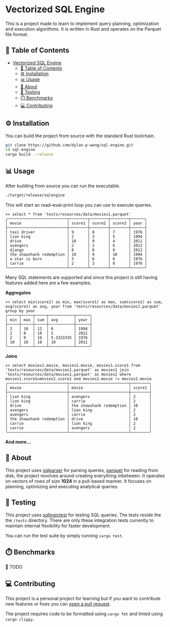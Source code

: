 # Vectorized SQL Engine󠁓

This is a project made to learn to implement query planning, optimization and execution algorithms. It is written in Rust and operates on the Parquet file format.

## 📖 Table of Contents

- [Vectorized SQL Engine󠁓](#vectorized-sql-engine)
  - [📖 Table of Contents](#-table-of-contents)
  - [⚙️ Installation](#️-installation)
  - [📊 Usage](#-usage)
  - [📝 About](#-about)
  - [🧪 Testing](#-testing)
  - [⏱️ Benchmarks](#️-benchmarks)
  - [💻 Contributing](#-contributing)

## ⚙️ Installation

You can build the project from source with the standard Rust toolchain.
```sh
git clone https://github.com/dylan-p-wong/sql-engine.git
cd sql-engine
cargo build --release
```

## 📊 Usage

After building from source you can run the executable.
```sh
./target/release/sqlengine
```

This will start an read–eval–print loop you can use to execute queries.

```
>> select * from 'tests/resources/data/movies1.parquet'
╭──────────────────────────┬────────┬────────┬────────┬──────╮
│ movie                    │ score1 │ score2 │ score3 │ year │
├──────────────────────────┼────────┼────────┼────────┼──────┤
│ taxi driver              │ 9      │ 8      │ 7      │ 1976 │
│ lion king                │ 2      │ 3      │ 5      │ 1994 │
│ drive                    │ 10     │ 9      │ 4      │ 2011 │
│ avengers                 │ 2      │ 1      │ 6      │ 2012 │
│ django                   │ 8      │ 8      │ 8      │ 2012 │
│ the shawshank redemption │ 10     │ 9      │ 10     │ 1994 │
│ a star is born           │ 5      │ 6      │ 6      │ 1976 │
│ carrie                   │ 2      │ 3      │ 0      │ 1976 │
╰──────────────────────────┴────────┴────────┴────────┴──────╯
```

Many SQL statements are supported and since this project is still having features added here are a few examples.

**Aggregates**
```
>> select min(score1) as min, max(score1) as max, sum(score1) as sum, avg(score1) as avg, year from 'tests/resources/data/movies1.parquet' group by year
╭─────┬─────┬─────┬───────────┬──────╮
│ min │ max │ sum │ avg       │ year │
├─────┼─────┼─────┼───────────┼──────┤
│ 2   │ 10  │ 12  │ 6         │ 1994 │
│ 2   │ 8   │ 10  │ 5         │ 2012 │
│ 2   │ 9   │ 16  │ 5.3333335 │ 1976 │
│ 10  │ 10  │ 10  │ 10        │ 2011 │
╰─────┴─────┴─────┴───────────┴──────╯
```

**Joins**
```
>> select movies1.movie, movies2.movie, movies1.score1 from 'tests/resources/data/movies1.parquet' as movies1 join 'tests/resources/data/movies1.parquet' as movies2 where movies1.score1=movies2.score1 and movies1.movie != movies2.movie
╭──────────────────────────┬──────────────────────────┬────────╮
│ movie                    │ movie                    │ score1 │
├──────────────────────────┼──────────────────────────┼────────┤
│ lion king                │ avengers                 │ 2      │
│ lion king                │ carrie                   │ 2      │
│ drive                    │ the shawshank redemption │ 10     │
│ avengers                 │ lion king                │ 2      │
│ avengers                 │ carrie                   │ 2      │
│ the shawshank redemption │ drive                    │ 10     │
│ carrie                   │ lion king                │ 2      │
│ carrie                   │ avengers                 │ 2      │
╰──────────────────────────┴──────────────────────────┴────────╯
```
**And more...**

## 📝 About

This project uses [sqlparser](https://docs.rs/sqlparser/latest/sqlparser/) for parsing queries, [parquet](https://docs.rs/parquet/latest/parquet/) for reading from disk, the project revolves around creating everything inbetween. It operates on vectors of rows of size **1024** in a pull-based manner. It focuses on planning, optimizing and executing analytical queries.

## 🧪 Testing

This project uses [sqllogictest](https://docs.rs/sqllogictest/latest/sqllogictest/) for testing SQL queries. The tests reside the the ```/tests``` directory. There are only these integration tests currently to maintain internal flexibility for faster development.

You can run the test suite by simply running ```cargo test```.

## ⏱️ Benchmarks

📝 TODO

## 💻 Contributing

This project is a personal project for learning but if you want to contribute new features or fixes you can [open a pull request](https://github.com/dylan-p-wong/sql-engine/compare/).

The project requires code to be formatted using ```cargo fmt``` and linted using ```cargo clippy```.
